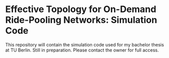 # Effective Topology for On-Demand Ride-Pooling Networks: Simulation Code

This repository will contain the simulation code used for my bachelor thesis at TU Berlin.
Still in preparation.
Please contact the owner for full access.
